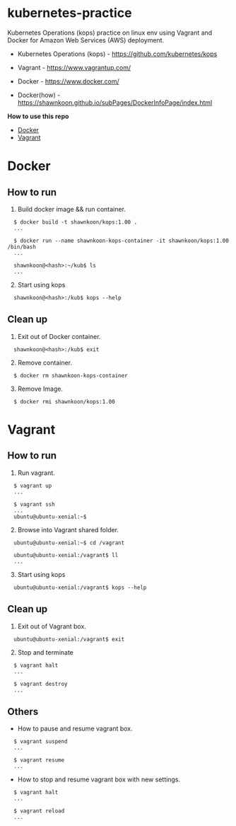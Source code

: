 # kubernetes-practice
Kubernetes Operations (kops) practice on linux env using Vagrant and Docker for Amazon Web Services (AWS) deployment.


- Kubernetes Operations (kops) - https://github.com/kubernetes/kops

- Vagrant - https://www.vagrantup.com/

- Docker - https://www.docker.com/

- Docker(how) - https://shawnkoon.github.io/subPages/DockerInfoPage/index.html


**How to use this repo**
  - [Docker](#docker)
  - [Vagrant](#vagrant)

# Docker
## How to run
1. Build docker image && run container.
```
  $ docker build -t shawnkoon/kops:1.00 .
  ...

  $ docker run --name shawnkoon-kops-container -it shawnkoon/kops:1.00 /bin/bash
  ...

  shawnkoon@<hash>:~/kub$ ls
  ...
```

2. Start using kops
```
  shawnkoon@<hash>:/kub$ kops --help
```

## Clean up
1. Exit out of Docker container.
```
  shawnkoon@<hash>:/kub$ exit
```

2. Remove container.
```
  $ docker rm shawnkoon-kops-container
```

3. Remove Image.
```
  $ docker rmi shawnkoon/kops:1.00
```

# Vagrant
## How to run
1. Run vagrant.
```
  $ vagrant up
  ...

  $ vagrant ssh
  ...
  ubuntu@ubuntu-xenial:~$ 
```

2. Browse into Vagrant shared folder.
```
  ubuntu@ubuntu-xenial:~$ cd /vagrant

  ubuntu@ubuntu-xenial:/vagrant$ ll
  ...
```

3. Start using kops
```
  ubuntu@ubuntu-xenial:/vagrant$ kops --help
```

## Clean up
1. Exit out of Vagrant box.
```
  ubuntu@ubuntu-xenial:/vagrant$ exit
```

2. Stop and terminate
```
  $ vagrant halt
  ...

  $ vagrant destroy
  ...
```


## Others

  - How to pause and resume vagrant box.
  ```
    $ vagrant suspend
    ...

    $ vagrant resume
    ...
  ```

  - How to stop and resume vagrant box with new settings.
  ```
    $ vagrant halt
    ...

    $ vagrant reload
    ...
  ```
